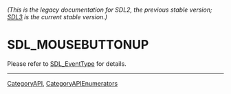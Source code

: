 ###### (This is the legacy documentation for SDL2, the previous stable version; [SDL3](https://wiki.libsdl.org/SDL3/) is the current stable version.)
# SDL_MOUSEBUTTONUP

Please refer to [SDL_EventType](SDL_EventType) for details.

----
[CategoryAPI](CategoryAPI), [CategoryAPIEnumerators](CategoryAPIEnumerators)

